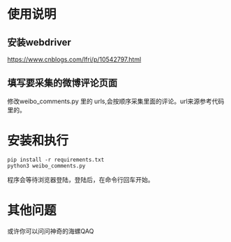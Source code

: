 
# 使用说明
## 安装webdriver
https://www.cnblogs.com/lfri/p/10542797.html

## 填写要采集的微博评论页面
修改weibo_comments.py 里的 urls,会按顺序采集里面的评论。url来源参考代码里的。

# 安装和执行
```shell
pip install -r requirements.txt
python3 weibo_comments.py
```
程序会等待浏览器登陆，登陆后，在命令行回车开始。

# 其他问题
或许你可以问问神奇的海螺QAQ